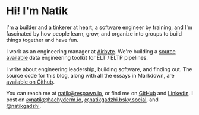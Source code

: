 # Hi! I'm Natik

I'm a builder and a tinkerer at heart, a software engineer by training, and I'm fascinated by how people learn, grow, and organize into groups to build things together and have fun.

I work as an engineering manager at [Airbyte](https://airbyte.com). We're building a [source available](https://github.com/airbytehq/airbyte) data engineering toolkit for ELT / ELTP pipelines.

I write about engineering leadership, building software, and finding out. The
source code for this blog, along with all the essays in Markdown, are
[available on Github](https://github.com/natikgadzhi/respawn-io).

You can reach me at natik@respawn.io, or find me on [GitHub](https://github.com/natikgadzhi) and [Linkedin](https://linkedin.com/in/natikgadzhi). I post on [@natik@hachyderm.io](https://hachyderm.io/@natik), [@natikgadzhi.bsky.social](https://bsky.app/profile/natikgadzhi.bsky.social), and [@natikgadzhi](https://twitter.com/natikgadzhi).
